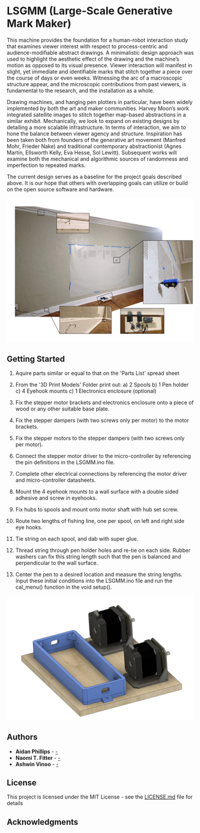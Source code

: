 # LSGMM (Large-Scale Generative Mark Maker)

This machine provides the foundation for a human-robot interaction study that examines viewer interest with respect to process-centric and audience-modifiable abstract drawings.  A minimalistic design approach was used to highlight the aesthetic effect of the drawing and the machine’s motion as opposed to its visual presence.  Viewer interaction will manifest in slight, yet immediate and identifiable marks that stitch together a piece over the course of days or even weeks.  Witnessing the arc of a macroscopic structure appear, and the microscopic contributions from past viewers, is fundamental to the research, and the installation as a whole.

Drawing machines, and hanging pen plotters in particular, have been widely implemented by both the art and maker communities.  Harvey Moon’s work integrated satellite images to stitch together map-based abstractions in a similar exhibit.  Mechanically, we look to expand on existing designs by detailing a more scalable infrastructure.  In terms of interaction, we aim to hone the balance between viewer agency and structure.  Inspiration has been taken both from founders of the generative art movement (Manfred Mohr, Frieder Nake) and traditional contemporary abstractionist (Agnes Martin, Ellsworth Kelly, Eva Hesse, Sol Lewitt).  Subsequent works will examine both the mechanical and algorithmic sources of randomness and imperfection to repeated marks.

The current design serves as a baseline for the project goals described above.  It is our hope that others with overlapping goals can utilize or build on the open source software and hardware.

![Alt text](Helpful_Images/Large_Scale_Plotter.jpg?raw=true "Title")

## Getting Started

1. Aquire parts similar or equal to that on the 'Parts List' spread sheet

2. From the '3D Print Models' Folder print out:
	a) 2 Spools
        b) 1 Pen holder
	c) 4 Eyehook mounts
        c) 1 Electronics enclosure (optional)

3. Fix the stepper motor brackets and electronics enclosure onto a piece of wood or any other suitable base plate.

4. Fix the stepper dampers (with two screws only per motor) to the motor brackets.

5. Fix the stepper motors to the stepper dampers (with two screws only per motor).

6. Connect the stepper motor driver to the micro-controller by referencing the pin definitions in the LSGMM.ino file.

7. Complete other electrical connections by referencing the motor driver and micro-controller datasheets.

8. Mount the 4 eyehook mounts to a wall surface with a double sided adhesive and screw in eyehooks.

9. Fix hubs to spools and mount onto motor shaft with hub set screw.

10. Route two lengths of fishing line, one per spool, on left and right side eye hooks.  

11. Tie string on each spool, and dab with super glue.

12. Thread string through pen holder holes and re-tie on each side.  Rubber washers can fix this string length such that the pen is balanced and perpendicular to the wall surface.

13. Center the pen to a desired location and measure the string lengths.  Input these initial conditions into the LSGMM.ino file and run the cal_menu() function in the void setup().

![Alt text](Helpful_Images/Base_Plate.png?raw=true "Title")


## Authors

* **Aidan Phillips** - [-]()
* **Naomi T. Fitter** - [-]()
* **Ashwin Vinoo** - [-]()


## License

This project is licensed under the MIT License - see the [LICENSE.md](LICENSE.md) file for details

## Acknowledgments


